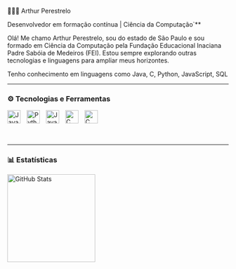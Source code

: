  👨🏻‍💻 Arthur Perestrelo

Desenvolvedor em formação contínua | Ciência da Computação`**

Olá! Me chamo Arthur Perestrelo, sou do estado de São Paulo e sou formado em Ciência da Computação pela Fundação Educacional Inaciana Padre Sabóia de Medeiros (FEI). Estou sempre explorando outras tecnologias e linguagens para ampliar meus horizontes.

Tenho conhecimento em linguagens como Java, C, Python, JavaScript, SQL


---

### ⚙️ Tecnologias e Ferramentas

<p align="left">
  <img src="https://cdn.jsdelivr.net/gh/devicons/devicon@latest/icons/java/java-original.svg" title="Java" alt="Java" width="30px" style="padding-right: 10px;" />
  <img src="https://cdn.jsdelivr.net/gh/devicons/devicon@latest/icons/python/python-original.svg" title="Python" alt="Python" width="30px" style="padding-right: 10px;" />
  <img src="https://cdn.jsdelivr.net/gh/devicons/devicon@latest/icons/javascript/javascript-original.svg" title="JavaScript" alt="JavaScript" width="30px" style="padding-right: 10px;" />
  <img src="https://cdn.jsdelivr.net/gh/devicons/devicon@latest/icons/c/c-original.svg" title="C" alt="C" width="30px" style="padding-right: 10px;" />
  <img src="https://cdn.jsdelivr.net/gh/devicons/devicon@latest/icons/react/react-original.svg" title="C" alt="C" width="30px" style="padding-right: 10px;"  />
          
</p>

<br/>

---

### 📊 Estatísticas

<p>
<img 
      align="left" 
      alt="GitHub Stats" 
      height="200" 
      src="[https://github-readme-stats.vercel.app/api/top-langs/?username=ArthurPerestrelo&theme=tokyonight&layout=compact&custom_title=Tecnologias&langs_count=9](https://github-readme-stats.vercel.app/api?username=ArthurPerestrelo&show_icons=true&theme=tokyonight&include_all_commits=true&locale=pt-br&cache_seconds=1800
)" 
  />
</p>
